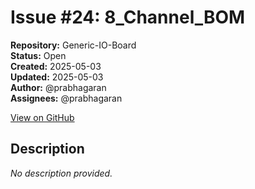 # Issue #24: 8_Channel_BOM

**Repository:** Generic-IO-Board  
**Status:** Open  
**Created:** 2025-05-03  
**Updated:** 2025-05-03  
**Author:** @prabhagaran  
**Assignees:** @prabhagaran  

[View on GitHub](https://github.com/Simtestlab/Generic-IO-Board/issues/24)

## Description

*No description provided.*